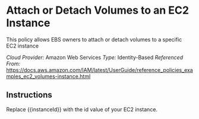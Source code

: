 # Attach or Detach Volumes to an EC2 Instance
This policy allows EBS owners to attach or detach volumes to a specific EC2 instance

*Cloud Provider:* Amazon Web Services
*Type:* Identity-Based
*Referenced From:* https://docs.aws.amazon.com/IAM/latest/UserGuide/reference_policies_examples_ec2_volumes-instance.html

## Instructions
Replace {{instanceId}} with the id value of your EC2 instance.